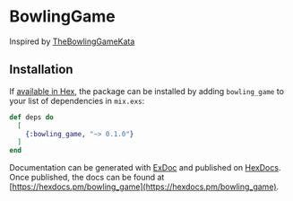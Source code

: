 # BowlingGame

Inspired by [TheBowlingGameKata][1]

## Installation

If [available in Hex](https://hex.pm/docs/publish), the package can be installed
by adding `bowling_game` to your list of dependencies in `mix.exs`:

```elixir
def deps do
  [
    {:bowling_game, "~> 0.1.0"}
  ]
end
```

Documentation can be generated with [ExDoc](https://github.com/elixir-lang/ex_doc)
and published on [HexDocs](https://hexdocs.pm). Once published, the docs can
be found at [https://hexdocs.pm/bowling_game](https://hexdocs.pm/bowling_game).



[1]: http://butunclebob.com/ArticleS.UncleBob.TheBowlingGameKata
